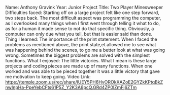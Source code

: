 Name: Anthony Gravink
Year: Junior
Project Title: Two Player Minesweeper
Difficulties faced: Starting off on a large project felt like one step forward, two steps back. The most difficult aspect was programming the computer, as I overlooked many things when I first went through telling it what to do, as for a human it made sense to not do that specific thing. Obviously, a computer can only due what you tell, but that is easier said than done.
Thing I learned: The importance of the print statement. When I faced the problems as mentioned above, the print state,et allowed me to see what was happening behind the scenes, to go me a better look at what was going wrong. Sometimes the biggest problems are solved with the simplest functions.
What I enjoyed: The little victories. What I mean is these large projects and coding pieces are made up of many functions. When one worked and was able to be pieced together it was a little victory that gave me motivation to keep going.
Video Link: https://temple.zoom.us/rec/share/lUEY5PH6HvOROkXAZoE2GYZkKPtqBkZnwInpHa-PpeYebCFts61P5Z_Y2K3A6pcQ.GRd4ZP0lZmFj6ZTm
